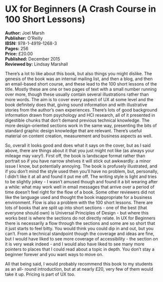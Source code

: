 # UX for Beginners (A Crash Course in 100 Short Lessons)

**Author:** Joel Marsh  
**Publisher:** O'Reilly  
**IBSN:** 978-1-4919-1268-3  
**Pages:** 256  
**Price:** £20.00  
**Published:** December 2015  
**Reviewed by:** Lindsay Marshall

There’s a lot to like about this book, but also things you might dislike. The genesis of
the book was an internal mailing list, and then a blog, and then an email-based short
course, and these lead to the 100 short lessons of the title. Mostly these are one or
two pages of text with a small number running over more, though these usually
contain several illustrations rather than more words. The aim is to cover every aspect
of UX at some level and the book definitely does that, giving sound information and
with illustrative stories from the author’s own experiences. There’s lots of good
background information drawn from psychology and HCI research, all of it presented in
digestible chunks that don’t demand previous technical knowledge. The more
design-oriented sections work in the same way, presenting the bits of standard graphic design
knowledge that are relevant. There’s useful material on content creation,
measurement and business aspects as well.

So, overall it looks good and does what it says on the cover, but as I said above, there
are things about it that you just might not like (as always your mileage may vary!). First
off, the book is landscape format rather than portrait so if you have narrow shelves it
will stick out awkwardly: a minor issue I know, but potentially annoying. The book is
profusely illustrated, and if you don’t mind the style used then you’ll have no problem,
but, personally, I didn’t like it at all and found it put me off. The writing style is light
and tries to be slightly jokey - I wasn’t amused though and found it a bit wearing after a
while: what may work well in email messages that arrive over a period of time doesn’t
feel right for the flow of a book. Some other reviewers did not like the language used
and thought the book inappropriate for a business environment. Flow  is also a
problem with the 100 short lessons. There are lots of books that are split up into short
sections - one of the best (that everyone should own) is Universal Principles of Design -
but where this works best is where the sections do not directly relate. In UX for
Beginners there is necessarily a flow through the sections and some are so short that it
just starts to feel bitty. You would think you could dip in and out, but you can’t. From a
technical standpoint though the coverage and ideas are fine, but I would have liked to
see more coverage of accessibility - the section on it is very weak indeed - and I would
also have liked to see many more pointers to places that I could read about a topic in
depth. You don’t stay a beginner forever and you want ways to move on.

All that being said, I would probably recommend this book to my students as an all-
round introduction, but at at nearly £20, very few of them would take it up. Pricing is
part of UX too.
